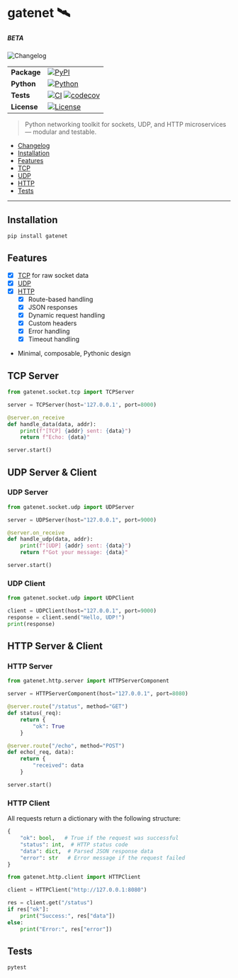 # gatenet 🛰️

##### BETA

![Changelog](https://img.shields.io/badge/changelog-log?logo=gitbook&logoColor=%23333333&color=%23BBDDE5&link=https%3A%2F%2Fgithub.com%2Fclxrityy%2Fgatenet%2Fblob%2Fmaster%2FCHANGELOG.md)

|             |                                                                                                                                                                                                                                                                                 |
| ----------- | ------------------------------------------------------------------------------------------------------------------------------------------------------------------------------------------------------------------------------------------------------------------------------- |
| **Package** | [![PyPI](https://img.shields.io/pypi/v/gatenet)](https://pypi.org/project/gatenet/)                                                                                                                                                                                             |
| **Python**  | [![Python](https://img.shields.io/pypi/pyversions/gatenet)](https://pypi.org/project/gatenet/)                                                                                                                                                                                  |
| **Tests**   | [![CI](https://github.com/clxrityy/gatenet/actions/workflows/test.yml/badge.svg)](https://github.com/clxrityy/gatenet/actions/workflows/test.yml) [![codecov](https://codecov.io/gh/clxrityy/gatenet/graph/badge.svg?token=4644O5NGW9)](https://codecov.io/gh/clxrityy/gatenet) |
| **License** | [![License](https://img.shields.io/github/license/clxrityy/gatenet)](LICENSE)                                                                                                                                                                                                   |

> Python networking toolkit for sockets, UDP, and HTTP microservices — modular and testable.

- [Changelog](https://github.com/clxrityy/gatenet/blob/master/CHANGELOG.md)
- [Installation](#installation)
- [Features](#features)
- [TCP](#tcp-server)
- [UDP](#udp-server--client)
- [HTTP](#http-server--client)
- [Tests](#tests)

---

## Installation

```zsh
pip install gatenet
```

## Features

- [x] [TCP](#tcp-server) for raw socket data
- [x] [UDP](#udp-server--client)
- [x] [HTTP](#http-server)
  - [x] Route-based handling
  - [x] JSON responses
  - [x] Dynamic request handling
  - [x] Custom headers
  - [x] Error handling
  - [x] Timeout handling
- Minimal, composable, Pythonic design

## TCP Server

```python
from gatenet.socket.tcp import TCPServer

server = TCPServer(host='127.0.0.1', port=8000)

@server.on_receive
def handle_data(data, addr):
    print(f"[TCP] {addr} sent: {data}")
    return f"Echo: {data}"

server.start()
```

## UDP Server & Client

### UDP Server

```python
from gatenet.socket.udp import UDPServer

server = UDPServer(host="127.0.0.1", port=9000)

@server.on_receive
def handle_udp(data, addr):
    print(f"[UDP] {addr} sent: {data}")
    return f"Got your message: {data}"

server.start()
```

### UDP Client

```python
from gatenet.socket.udp import UDPClient

client = UDPClient(host="127.0.0.1", port=9000)
response = client.send("Hello, UDP!")
print(response)
```

## HTTP Server & Client

### HTTP Server

```python
from gatenet.http.server import HTTPServerComponent

server = HTTPServerComponent(host="127.0.0.1", port=8080)

@server.route("/status", method="GET")
def status(_req):
    return {
        "ok": True
    }

@server.route("/echo", method="POST")
def echo(_req, data):
    return {
        "received": data
    }

server.start()
```

### HTTP Client

All requests return a dictionary with the following structure:
```python
{
    "ok": bool,   # True if the request was successful
    "status": int,  # HTTP status code
    "data": dict,  # Parsed JSON response data
    "error": str   # Error message if the request failed
}
```

```python
from gatenet.http.client import HTTPClient

client = HTTPClient("http://127.0.0.1:8080")

res = client.get("/status")
if res["ok"]:
    print("Success:", res["data"])
else:
    print("Error:", res["error"])
```

## Tests

```bash
pytest
```
